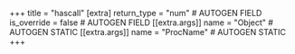 +++
title = "hascall"
[extra]
return_type = "num" # AUTOGEN FIELD
is_override = false # AUTOGEN FIELD
[[extra.args]]
name = "Object" # AUTOGEN STATIC
[[extra.args]]
name = "ProcName" # AUTOGEN STATIC
+++